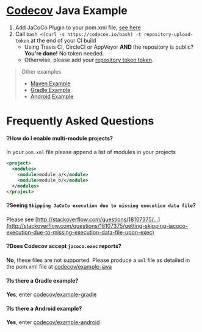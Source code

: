 [Codecov][0] Java Example
=========================

1. Add JaCoCo Plugin to your pom.xml file, [see here](https://github.com/codecov/example-java/blob/master/pom.xml#L38-L56)
2. Call `bash <(curl -s https://codecov.io/bash) -t repository-upload-token` at the end of your CI build
    - Using Travis CI, CircleCI or AppVeyor **AND** the repository is public? **You're done!** No token needed.
    - Otherwise, please add your [repository token token][5].

> Other examples
> - [Maven Example][4]
> - [Gradle Example][2]
> - [Android Example][3]


# Frequently Asked Questions

#### ❔How do I enable multi-module projects?

In your `pom.xml` file please append a list of modules in your projects

```xml
<project>
  <modules>
    <module>module_a/</module>
    <module>module_b/</module>
  </modules>
</project>
```

#### ❔Seeing `Skipping JaCoCo execution due to missing execution data file`?

Please see [http://stackoverflow.com/questions/18107375/...](http://stackoverflow.com/questions/18107375/getting-skipping-jacoco-execution-due-to-missing-execution-data-file-upon-exec)

#### ❔Does Codecov accept `jacoco.exec` reports?

**No**, these files are not supported. Please produce a `xml` file as detailed in the pom.xml file at [codecov/example-java][1]

#### ❔Is there a Gradle example?

**Yes**, enter [codecov/example-gradle][2]

#### ❔Is there a Android example?

**Yes**, enter [codecov/example-android][3]



[0]: https://codecov.io/
[1]: https://github.com/codecov/example-java
[2]: https://github.com/codecov/example-gradle
[3]: https://github.com/codecov/example-android
[4]: https://github.com/codecov/example-java-maven
[5]: https://docs.codecov.io/docs/about-the-codecov-bash-uploader#section-upload-token
